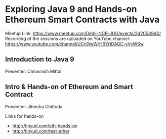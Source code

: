 # Exploring Java 9 and Hands-on Ethereum Smart Contracts with Java

Meetup Link: https://www.meetup.com/Delhi-NCR-JUG/events/242054940/
Recording of the sessions are uploaded on YouTube channel: https://www.youtube.com/channel/UCc9jwWrH6YrtDAGC-yVyWSw

## Introduction to Java 9
Presenter: Chhavnish Mittal

## Intro & Hands-on of Ethereum and Smart Contract
Presenter: Jitendra Chittoda

Links for hands-on
- http://tinyurl.com/eth-hands-on
- http://tinyurl.com/test-ether


